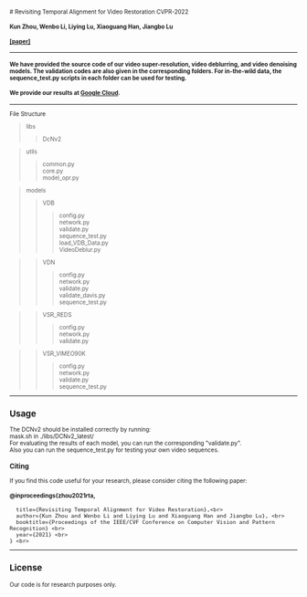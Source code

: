 <font size=1> # Revisiting Temporal Alignment for Video Restoration CVPR-2022 <br>
#### Kun Zhou, Wenbo Li, Liying Lu, Xiaoguang Han, Jiangbo Lu
#### [\[paper\]](https://arxiv.org/pdf/2111.15288v2.pdf) <br>
---
#### We have provided the source code of our video super-resolution, video deblurring, and video denoising models. The validation codes are also given in the corresponding folders. For in-the-wild data, the sequence_test.py scripts in each folder can be used for testing.  <br>
#### We provide our results at [Google Cloud](https://drive.google.com/drive/folders/1EMWTJhRXR6F3-6Mk-4T09kB5qSMcs1iS?usp=sharing). <br>
---
File Structure  <br>
   >libs <br>
   >>DcNv2 <br>
   
   >utils <br>
   >>common.py  <br>
   >>core.py  <br>
   >>model_opr.py  <br>
   
   >models  <br>
   >>VDB  <br>
   >>>config.py   <br>
   >>>network.py  <br>
   >>>validate.py  <br>
   >>>sequence_test.py  <br>
   >>>load_VDB_Data.py  <br>
   >>>VideoDeblur.py  <br>
   
   >>VDN  <br>
  >>>config.py   <br>
  >>>network.py  <br>
  >>>validate.py  <br>
  >>>validate_davis.py  <br>
  >>>sequence_test.py  <br>
  
  >>VSR_REDS  <br>
  >>>config.py   <br>
  >>>network.py  <br>
  >>>validate.py  <br>
  
   >>VSR_VIMEO90K  <br>
   >>>config.py   <br>
   >>>network.py  <br>
   >>>validate.py  <br>
   >>>sequence_test.py  <br>
---
## Usage
The DCNv2 should be installed correctly by running: <br>
      mask.sh in ./libs/DCNv2_latest/ <br>
For evaluating the results of each model, you can run the corresponding "validate.py". <br>
Also you can run the sequence_test.py for testing your own video sequences. <br>

### Citing
If you find this code useful for your research, please consider citing the following paper:

#### @inproceedings{zhou2021rta, <br>
      title={Revisiting Temporal Alignment for Video Restoration},<br>
      author={Kun Zhou and Wenbo Li and Liying Lu and Xiaoguang Han and Jiangbo Lu}, <br>
      booktitle={Proceedings of the IEEE/CVF Conference on Computer Vision and Pattern Recognition} <br>
      year={2021} <br>
    } <br>
---
## License 
Our code is for research purposes only. 
 </font>
